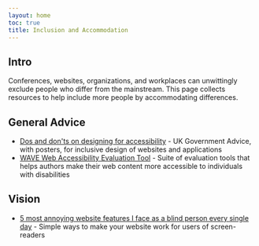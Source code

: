 ```yaml
---
layout: home
toc: true
title: Inclusion and Accommodation
---
```


## Intro

Conferences, websites, organizations, and workplaces can unwittingly exclude people who differ from the mainstream. This page collects resources to help include more people by accommodating differences.

## General Advice

* [Dos and don'ts on designing for accessibility](https://accessibility.blog.gov.uk/2016/09/02/dos-and-donts-on-designing-for-accessibility/) - UK Government Advice, with posters, for inclusive design of websites and applications
* [WAVE Web Accessibility Evaluation Tool](https://wave.webaim.org) - Suite of evaluation tools that helps authors make their web content more accessible to individuals with disabilities

<!-- ## Age -->

<!-- ## Race -->

<!-- ## Mobility -->

## Vision

* [5 most annoying website features I face as a blind person every single day](https://bighack.org/5-most-annoying-website-features-i-face-as-a-blind-screen-reader-user-accessibility/) - Simple ways to make your website work for users of screen-readers

<!-- ## Hearing -->

<!-- ## Neurodiversity -->

<!-- ## Ableist language -->

<!-- ## Accessibility -->

<!-- ## Sexuality -->

<!-- ## Religion and beliefs -->

<!-- ## Gender -->

<!-- ## Gender Reassignment -->

<!-- ## Trans, non-binary, gender non-conforming -->
